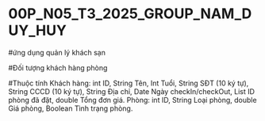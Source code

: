 # 00P_N05_T3_2025_GROUP_NAM_DUY_HUY
#ứng dụng quản lý khách sạn

#Đối tượng
khách hàng
phòng

#Thuộc tính
Khách hàng: int ID, String Tên, Int Tuổi, String SĐT (10 ký tự), String CCCD (10 ký tự), String Địa chỉ, Date Ngày checkIn/checkOut, List ID phòng đã đặt, double Tổng đơn giá.
Phòng: int ID, String Loại phòng, double Giá phòng, Boolean Tình trạng phòng.
